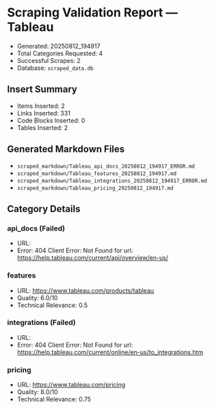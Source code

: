# Scraping Validation Report — Tableau

- Generated: 20250812_194917
- Total Categories Requested: 4
- Successful Scrapes: 2
- Database: `scraped_data.db`

## Insert Summary

- Items Inserted: 2
- Links Inserted: 331
- Code Blocks Inserted: 0
- Tables Inserted: 2

## Generated Markdown Files

- `scraped_markdown/Tableau_api_docs_20250812_194917_ERROR.md`
- `scraped_markdown/Tableau_features_20250812_194917.md`
- `scraped_markdown/Tableau_integrations_20250812_194917_ERROR.md`
- `scraped_markdown/Tableau_pricing_20250812_194917.md`

## Category Details

### api_docs (Failed)
- URL: 
- Error: 404 Client Error: Not Found for url: https://help.tableau.com/current/api/overview/en-us/

### features
- URL: https://www.tableau.com/products/tableau
- Quality: 6.0/10
- Technical Relevance: 0.5

### integrations (Failed)
- URL: 
- Error: 404 Client Error: Not Found for url: https://help.tableau.com/current/online/en-us/to_integrations.htm

### pricing
- URL: https://www.tableau.com/pricing
- Quality: 8.0/10
- Technical Relevance: 0.75